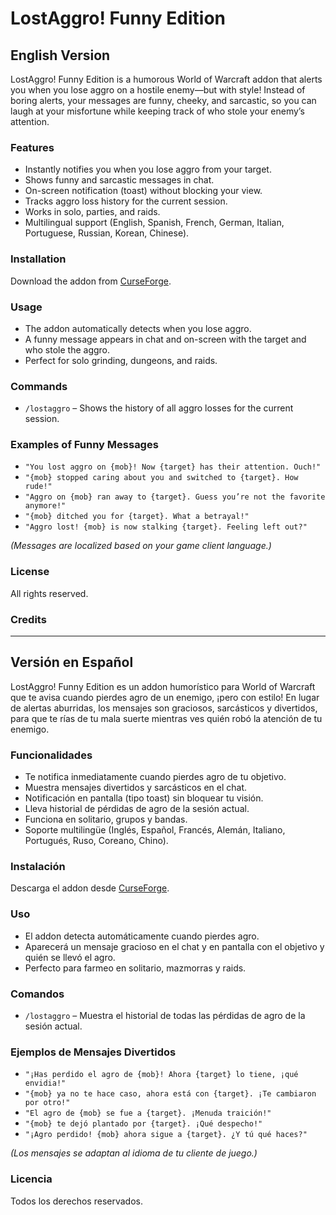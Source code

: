# LostAggro! Funny Edition

## English Version

LostAggro! Funny Edition is a humorous World of Warcraft addon that alerts you when you lose aggro on a hostile enemy—but with style! Instead of boring alerts, your messages are funny, cheeky, and sarcastic, so you can laugh at your misfortune while keeping track of who stole your enemy’s attention.

### Features

- Instantly notifies you when you lose aggro from your target.  
- Shows funny and sarcastic messages in chat.  
- On-screen notification (toast) without blocking your view.  
- Tracks aggro loss history for the current session.  
- Works in solo, parties, and raids.  
- Multilingual support (English, Spanish, French, German, Italian, Portuguese, Russian, Korean, Chinese).  

### Installation

Download the addon from [CurseForge](https://www.curseforge.com/wow/addons/lostaggro-funny-edition).  

### Usage

- The addon automatically detects when you lose aggro.  
- A funny message appears in chat and on-screen with the target and who stole the aggro.  
- Perfect for solo grinding, dungeons, and raids.  

### Commands

- `/lostaggro` – Shows the history of all aggro losses for the current session.  

### Examples of Funny Messages

- `"You lost aggro on {mob}! Now {target} has their attention. Ouch!"`  
- `"{mob} stopped caring about you and switched to {target}. How rude!"`  
- `"Aggro on {mob} ran away to {target}. Guess you’re not the favorite anymore!"`  
- `"{mob} ditched you for {target}. What a betrayal!"`  
- `"Aggro lost! {mob} is now stalking {target}. Feeling left out?"`  

*(Messages are localized based on your game client language.)*

### License

All rights reserved.  

### Credits

---

## Versión en Español

LostAggro! Funny Edition es un addon humorístico para World of Warcraft que te avisa cuando pierdes agro de un enemigo, ¡pero con estilo! En lugar de alertas aburridas, los mensajes son graciosos, sarcásticos y divertidos, para que te rías de tu mala suerte mientras ves quién robó la atención de tu enemigo.

### Funcionalidades

- Te notifica inmediatamente cuando pierdes agro de tu objetivo.  
- Muestra mensajes divertidos y sarcásticos en el chat.  
- Notificación en pantalla (tipo toast) sin bloquear tu visión.  
- Lleva historial de pérdidas de agro de la sesión actual.  
- Funciona en solitario, grupos y bandas.  
- Soporte multilingüe (Inglés, Español, Francés, Alemán, Italiano, Portugués, Ruso, Coreano, Chino).  

### Instalación

Descarga el addon desde [CurseForge](https://www.curseforge.com/wow/addons/lostaggro-funny-edition).  

### Uso

- El addon detecta automáticamente cuando pierdes agro.  
- Aparecerá un mensaje gracioso en el chat y en pantalla con el objetivo y quién se llevó el agro.  
- Perfecto para farmeo en solitario, mazmorras y raids.  

### Comandos

- `/lostaggro` – Muestra el historial de todas las pérdidas de agro de la sesión actual.  

### Ejemplos de Mensajes Divertidos

- `"¡Has perdido el agro de {mob}! Ahora {target} lo tiene, ¡qué envidia!"`  
- `"{mob} ya no te hace caso, ahora está con {target}. ¡Te cambiaron por otro!"`  
- `"El agro de {mob} se fue a {target}. ¡Menuda traición!"`  
- `"{mob} te dejó plantado por {target}. ¡Qué despecho!"`  
- `"¡Agro perdido! {mob} ahora sigue a {target}. ¿Y tú qué haces?"`  

*(Los mensajes se adaptan al idioma de tu cliente de juego.)*

### Licencia

Todos los derechos reservados.  

